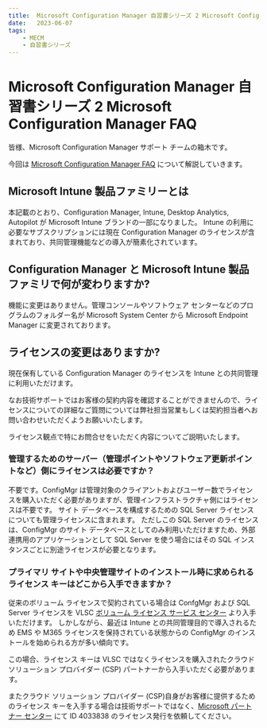 ```yaml
---
title:  Microsoft Configuration Manager 自習書シリーズ 2 Microsoft Configuration Manager FAQ
date:   2023-06-07
tags:
    - MECM
    - 自習書シリーズ
---
```

# Microsoft Configuration Manager 自習書シリーズ 2 Microsoft Configuration Manager FAQ

皆様、Microsoft Configuration Manager サポート チームの箱木です。

今回は [Microsoft Configuration Manager FAQ](https://learn.microsoft.com/ja-jp/mem/configmgr/core/understand/configuration-manager-faq) について解説していきます。

## Microsoft Intune 製品ファミリーとは

本記載のとおり、Configuration Manager, Intune, Desktop Analytics, Autopilot が Microsoft Intune ブランドの一部になりました。
Intune の利用に必要なサブスクリプションには現在 Configuration Manager のライセンスが含まれており、共同管理機能などの導入が簡素化されています。

## Configuration Manager と Microsoft Intune 製品ファミリで何が変わりますか?

機能に変更はありません。管理コンソールやソフトウェア センターなどのプログラムのフォルダー名が Microsoft System Center から Microsoft Endpoint Manager に変更されております。

## ライセンスの変更はありますか?

現在保有している Configuration Manager のライセンスを Intune との共同管理に利用いただけます。

なお技術サポートではお客様の契約内容を確認することができませんので、ライセンスについての詳細なご質問については弊社担当営業もしくは契約担当者へお問い合わせいただくようお願いいたします。

ライセンス観点で特にお問合せをいただく内容についてご説明いたします。

### 管理するためのサーバー（管理ポイントやソフトウェア更新ポイントなど）側にライセンスは必要ですか？

不要です。ConfigMgr は管理対象のクライアントおよびユーザー数でライセンスを購入いただく必要がありますが、管理インフラストラクチャ側にはライセンスは不要です。
サイト データベースを構成するための SQL Server ライセンスについても管理ライセンスに含まれます。
ただしこの SQL Server のライセンスは、ConfigMgr のサイト データベースとしてのみ利用いただけますため、外部連携用のアプリケーションとして SQL Server を使う場合にはその SQL インスタンスごとに別途ライセンスが必要となります。

### プライマリ サイトや中央管理サイトのインストール時に求められるライセンス キーはどこから入手できますか？

従来のボリューム ライセンスで契約されている場合は ConfgMgr および SQL Server ライセンスを VLSC [ボリューム ライセンス サービス センター](https://www.microsoft.com/licensing/servicecenter/default.aspx) より入手いただけます。
しかしながら、最近は Intune との共同管理目的で導入されるため EMS や M365 ライセンスを保持されている状態からの ConfigMgr のインストールを始められる方が多い傾向です。

この場合、ライセンス キーは VLSC ではなくライセンスを購入されたクラウド ソリューション プロバイダー (CSP) パートナーから入手いただく必要があります。

またクラウド ソリューション プロバイダー (CSP)自身がお客様に提供するためのライセンス キーを入手する場合は技術サポートではなく、[Microsoft パートナー センター](https://partner.microsoft.com/ja-JP/support/?stage=1) にて ID 4033838 のライセンス発行を依頼してください。

